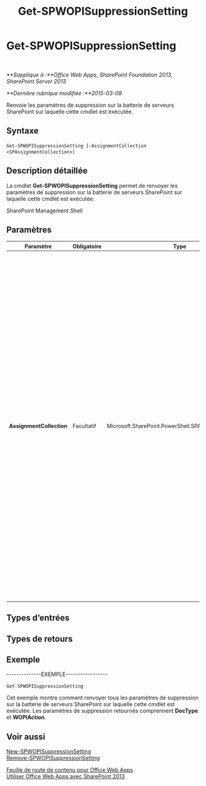 ﻿---
title: Get-SPWOPISuppressionSetting
TOCTitle: Get-SPWOPISuppressionSetting
ms:assetid: a7924964-e16f-4eca-be91-7aff8d45e0c6
ms:mtpsurl: https://technet.microsoft.com/fr-fr/library/JJ219445(v=office.15)
ms:contentKeyID: 49645224
ms.date: 12/22/2017
mtps_version: v=office.15
ms.translationtype: HT
---

# Get-SPWOPISuppressionSetting

 

_**Sapplique à :**Office Web Apps, SharePoint Foundation 2013, SharePoint Server 2013_

_**Dernière rubrique modifiée :**2015-03-09_

Renvoie les paramètres de suppression sur la batterie de serveurs SharePoint sur laquelle cette cmdlet est exécutée.

## Syntaxe

    Get-SPWOPISuppressionSetting [-AssignmentCollection <SPAssignmentCollection>]

## Description détaillée

La cmdlet **Get-SPWOPISuppressionSetting** permet de renvoyer les paramètres de suppression sur la batterie de serveurs SharePoint sur laquelle cette cmdlet est exécutée.

SharePoint Management Shell

## Paramètres


<table>
<colgroup>
<col style="width: 25%" />
<col style="width: 25%" />
<col style="width: 25%" />
<col style="width: 25%" />
</colgroup>
<thead>
<tr class="header">
<th>Paramètre</th>
<th>Obligatoire</th>
<th>Type</th>
<th>Description</th>
</tr>
</thead>
<tbody>
<tr class="odd">
<td><p><strong>AssignmentCollection</strong></p></td>
<td><p>Facultatif</p></td>
<td><p>Microsoft.SharePoint.PowerShell.SPAssignmentCollection</p></td>
<td><p>Gère les objets de manière à optimiser leur libération. L’utilisation d’objets, tels que <strong>SPWeb</strong> ou <strong>SPSite</strong>, peut consommer des quantités de mémoire élevées et le recours à ces objets dans des scripts Windows PowerShell implique une gestion appropriée de la mémoire. À l’aide de l’objet <strong>SPAssignment</strong>, vous pouvez affecter des objets à une variable et les libérer dès qu’ils ne sont plus nécessaires afin de libérer de la mémoire. Lorsque les objets <strong>SPWeb</strong>, <strong>SPSite</strong> ou <strong>SPSiteAdministration</strong> sont utilisés, ils sont automatiquement libérés si un ensemble d’affectations ou si le paramètre <strong>Global</strong> n’est pas utilisé.</p>
<div class="alert">
<table>
<thead>
<tr class="header">
<th><img src="images/JJ219459.note(Office.15).gif" title="Remarque" alt="Remarque" /><strong>Remarque :</strong></th>
</tr>
</thead>
<tbody>
<tr class="odd">
<td>Lorsque le paramètre <strong>Global</strong> est utilisé, tous les objets sont contenus dans le magasin global. Si des objets ne sont pas utilisés immédiatement ou libérés à l’aide de la commande <strong>Stop-SPAssignment</strong>, un scénario d’insuffisance de mémoire peut se produire.</td>
</tr>
</tbody>
</table>

</div></td>
</tr>
</tbody>
</table>


## Types d’entrées

## Types de retours

## Exemple

\--------------EXEMPLE-----------------

    Get-SPWOPISuppressionSetting

Cet exemple montre comment renvoyer tous les paramètres de suppression sur la batterie de serveurs SharePoint sur laquelle cette cmdlet est exécutée. Les paramètres de suppression retournés comprennent **DocType** et **WOPIAction**.

## Voir aussi


[New-SPWOPISuppressionSetting](new-spwopisuppressionsetting.md)  
[Remove-SPWOPISuppressionSetting](remove-spwopisuppressionsetting.md)  


[Feuille de route de contenu pour Office Web Apps](content-roadmap-for-office-web-apps-server.md)  
[Utiliser Office Web Apps avec SharePoint 2013](use-office-web-apps-with-sharepoint-2013.md)


